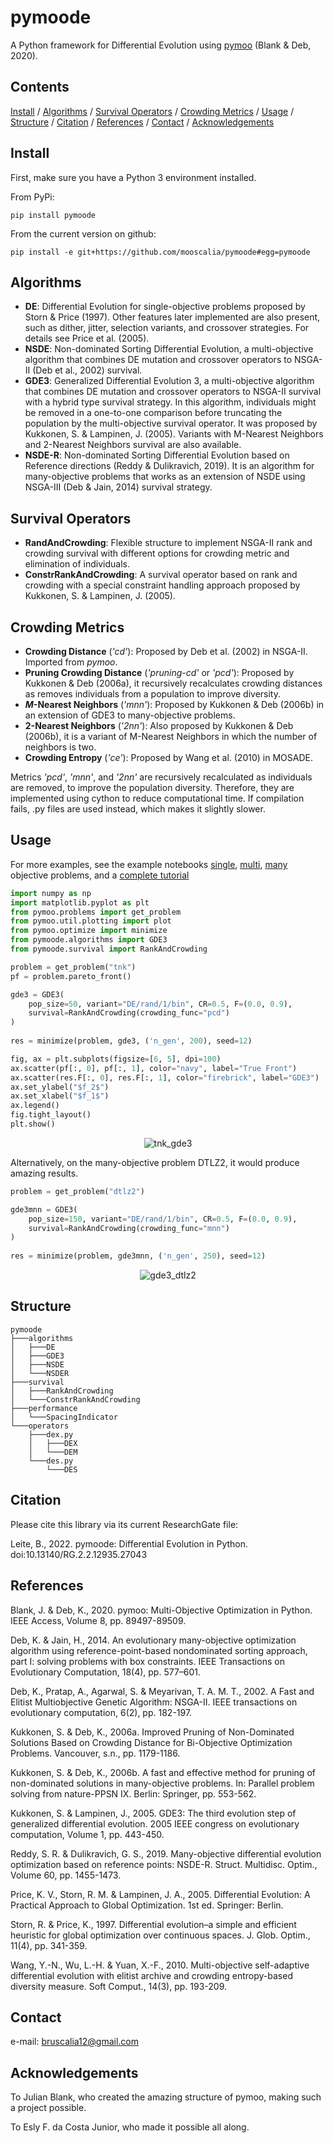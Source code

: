 # pymoode
A Python framework for Differential Evolution using [pymoo](https://github.com/anyoptimization/pymoo) (Blank & Deb, 2020).

## Contents
[Install](#install) / [Algorithms](#algorithms) / [Survival Operators](#survival-operators) / [Crowding Metrics](#crowding-metrics) / [Usage](#usage) / [Structure](#structure) / [Citation](#citation) / [References](#references) / [Contact](#contact) / [Acknowledgements](#acknowledgements)

## Install
First, make sure you have a Python 3 environment installed.

From PyPi:
```
pip install pymoode
```

From the current version on github:
```
pip install -e git+https://github.com/mooscalia/pymoode#egg=pymoode
```

## Algorithms
- **DE**: Differential Evolution for single-objective problems proposed by Storn & Price (1997). Other features later implemented are also present, such as dither, jitter, selection variants, and crossover strategies. For details see Price et al. (2005).
- **NSDE**: Non-dominated Sorting Differential Evolution, a multi-objective algorithm that combines DE mutation and crossover operators to NSGA-II (Deb et al., 2002) survival.
- **GDE3**: Generalized Differential Evolution 3, a multi-objective algorithm that combines DE mutation and crossover operators to NSGA-II survival with a hybrid type survival strategy. In this algorithm, individuals might be removed in a one-to-one comparison before truncating the population by the multi-objective survival operator. It was proposed by Kukkonen, S. & Lampinen, J. (2005). Variants with M-Nearest Neighbors and 2-Nearest Neighbors survival are also available.
- **NSDE-R**: Non-dominated Sorting Differential Evolution based on Reference directions (Reddy & Dulikravich, 2019). It is an algorithm for many-objective problems that works as an extension of NSDE using NSGA-III (Deb & Jain, 2014) survival strategy.

## Survival Operators
- **RandAndCrowding**: Flexible structure to implement NSGA-II rank and crowding survival with different options for crowding metric and elimination of individuals.
- **ConstrRankAndCrowding**: A survival operator based on rank and crowding with a special constraint handling approach proposed by Kukkonen, S. & Lampinen, J. (2005).

## Crowding Metrics
- **Crowding Distance** (*'cd'*): Proposed by Deb et al. (2002) in NSGA-II. Imported from *pymoo*.
- **Pruning Crowding Distance** (*'pruning-cd'* or *'pcd'*): Proposed by Kukkonen & Deb (2006a), it recursively recalculates crowding distances as removes individuals from a population to improve diversity.
- ***M*-Nearest Neighbors** (*'mnn'*): Proposed by Kukkonen & Deb (2006b) in an extension of GDE3 to many-objective problems.
- **2-Nearest Neighbors** (*'2nn'*): Also proposed by Kukkonen & Deb (2006b), it is a variant of M-Nearest Neighbors in which the number of neighbors is two.
- **Crowding Entropy** (*'ce'*): Proposed by Wang et al. (2010) in MOSADE.

Metrics *'pcd'*, *'mnn'*, and *'2nn'* are recursively recalculated as individuals are removed, to improve the population diversity. Therefore, they are implemented using cython to reduce computational time. If compilation fails, .py files are used instead, which makes it slightly slower.

## Usage
For more examples, see the example notebooks [single](https://github.com/mooscaliaproject/pymoode/blob/main/notebooks/EXAMPLE_SOO.ipynb), [multi](https://github.com/mooscaliaproject/pymoode/blob/main/notebooks/EXAMPLE_MULTI.ipynb), [many](https://github.com/mooscaliaproject/pymoode/blob/main/notebooks/EXAMPLE_MANY.ipynb) objective problems, and a [complete tutorial](https://github.com/mooscaliaproject/pymoode/blob/main/notebooks/tutorial.ipynb)

```python
import numpy as np
import matplotlib.pyplot as plt
from pymoo.problems import get_problem
from pymoo.util.plotting import plot
from pymoo.optimize import minimize
from pymoode.algorithms import GDE3
from pymoode.survival import RankAndCrowding

problem = get_problem("tnk")
pf = problem.pareto_front()
```

```python
gde3 = GDE3(
    pop_size=50, variant="DE/rand/1/bin", CR=0.5, F=(0.0, 0.9),
    survival=RankAndCrowding(crowding_func="pcd")
)
    
res = minimize(problem, gde3, ('n_gen', 200), seed=12)
```

```python
fig, ax = plt.subplots(figsize=[6, 5], dpi=100)
ax.scatter(pf[:, 0], pf[:, 1], color="navy", label="True Front")
ax.scatter(res.F[:, 0], res.F[:, 1], color="firebrick", label="GDE3")
ax.set_ylabel("$f_2$")
ax.set_xlabel("$f_1$")
ax.legend()
fig.tight_layout()
plt.show()
```

<p align="center">
  <img src="https://github.com/mooscaliaproject/pymoode/raw/main/images/tnk_gde3.png" alt="tnk_gde3"/>
</p>

Alternatively, on the many-objective problem DTLZ2, it would produce amazing results.

```python
problem = get_problem("dtlz2")
```

```python
gde3mnn = GDE3(
    pop_size=150, variant="DE/rand/1/bin", CR=0.5, F=(0.0, 0.9),
    survival=RankAndCrowding(crowding_func="mnn")
)
    
res = minimize(problem, gde3mnn, ('n_gen', 250), seed=12)
```

<p align="center">
  <img src="https://github.com/mooscaliaproject/pymoode/raw/main/images/gde3mnn_example.gif" alt="gde3_dtlz2"/>
</p>

## Structure

```
pymoode
├───algorithms
│   ├───DE
│   ├───GDE3
│   ├───NSDE
│   └───NSDER
├───survival
│   ├───RankAndCrowding
│   └───ConstrRankAndCrowding
├───performance
│   └───SpacingIndicator
└───operators
    ├───dex.py
    │   ├───DEX
    │   └───DEM
    └───des.py
        └───DES
```


## Citation
Please cite this library via its current ResearchGate file:

Leite, B., 2022. pymoode: Differential Evolution in Python. doi:10.13140/RG.2.2.12935.27043

## References
Blank, J. & Deb, K., 2020. pymoo: Multi-Objective Optimization in Python. IEEE Access, Volume 8, pp. 89497-89509.

Deb, K. & Jain, H., 2014. An evolutionary many-objective optimization algorithm using reference-point-based nondominated sorting approach, part I: solving problems with box constraints. IEEE Transactions on Evolutionary Computation, 18(4), pp. 577–601.

Deb, K., Pratap, A., Agarwal, S. & Meyarivan, T. A. M. T., 2002. A Fast and Elitist Multiobjective Genetic Algorithm: NSGA-II. IEEE transactions on evolutionary computation, 6(2), pp. 182-197.

Kukkonen, S. & Deb, K., 2006a. Improved Pruning of Non-Dominated Solutions Based on Crowding Distance for Bi-Objective Optimization Problems. Vancouver, s.n., pp. 1179-1186.

Kukkonen, S. & Deb, K., 2006b. A fast and effective method for pruning of non-dominated solutions in many-objective problems. In: Parallel problem solving from nature-PPSN IX. Berlin: Springer, pp. 553-562.

Kukkonen, S. & Lampinen, J., 2005. GDE3: The third evolution step of generalized differential evolution. 2005 IEEE congress on evolutionary computation, Volume 1, pp. 443-450.

Reddy, S. R. & Dulikravich, G. S., 2019. Many-objective differential evolution optimization based on reference points: NSDE-R. Struct. Multidisc. Optim., Volume 60, pp. 1455-1473.

Price, K. V., Storn, R. M. & Lampinen, J. A., 2005. Differential Evolution: A Practical Approach to Global Optimization. 1st ed. Springer: Berlin.

Storn, R. & Price, K., 1997. Differential evolution–a simple and efficient heuristic for global optimization over continuous spaces. J. Glob. Optim., 11(4), pp. 341-359.

Wang, Y.-N., Wu, L.-H. & Yuan, X.-F., 2010. Multi-objective self-adaptive differential evolution with elitist archive and crowding entropy-based diversity measure. Soft Comput., 14(3), pp. 193-209.

## Contact
e-mail: bruscalia12@gmail.com

## Acknowledgements
To Julian Blank, who created the amazing structure of pymoo, making such a project possible.

To Esly F. da Costa Junior, who made it possible all along.
